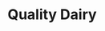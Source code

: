 ---
title: "Quality Dairy"
url: /lansing/quality-dairy-west-saint-joseph-highway/
shop: convenience
---